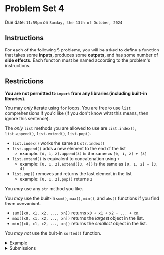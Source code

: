 # Problem Set 4

Due date: `11:59pm` on `Sunday, the 13th of October, 2024`

## Instructions

For each of the following 5 problems, you will be asked to define a function that takes some **inputs,** produces some **outputs,** and has some number of **side effects.**
Each function must be named according to the problem's instructions.

## Restrictions
**You are not permitted to `import` from any libraries (including built-in libraries).**

You may *only* iterate using `for` loops.
You are free to use `list` comprehensions if you'd like (if you don't know what this means, then ignore this sentence).

The *only* `list` methods you are allowed to use are `list.index()`, `list.append()`, `list.extend()`, `list.pop()`.
- `list.index()` works the same as `str.index()`
- `list.append()` adds a new element to the end of the list
    - example: `[0, 1, 2].append(3)` is the same as `[0, 1, 2] + [3]`
- `list.extend()` is equivalent to concatenation using `+`
    - example: `[0, 1, 2].extend([3, 4])` is the same as `[0, 1, 2] + [3, 4]`
- `list.pop()` removes and returns the last element in the list
    - example: `[0, 1, 2].pop()` returns `2`

You *may* use any `str` method you like.

You *may* use the built-in `sum()`, `max()`, `min()`, and `abs()` functions if you find them convenient.
- `sum([x0, x1, x2, ..., xn])` returns `x0 + x1 + x2 + ... + xn`.
- `max([x0, x1, x2, ..., xn])` returns the *largest* object in the list.
- `min([x0, x1, x2, ..., xn])` returns the *smallest* object in the list.

You *may not* use the built-in `sorted()` function.

<details><summary>Example</summary>

### Example Problem
Suppose you are asked to define a function named `example` that takes two integer inputs, prints their sum to the terminal, and then returns twice that quantity plus `1`.
The instructions for that problem might look something like the following table.

| **Name:**         | `example`                                        |
| ----------------- | ------------------------------------------------ |
| **Inputs:**       | (`arg1: int`, `arg2: int`)                       |
| **Outputs:**      | (`int`)                                          |
| **Side Effects:** | Writes the sum of `arg1` and `arg2` to `stdout`. |
| **Restrictions:** | No `import`, `if`, `for`, `while` statements.    |

This format specifies that:

- the function you define *must* be named `example`.
- the function *requires* two arguments of `int` type (it doesn't matter what they are called).
- the function *returns* one output of `str` type (it doesn't matter what it is called).
- the function *prints* `arg1 + arg2` to `stdout`
- library imports, conditional statements, and iterating loops are prohibitted.

A valid solution might look something like the code below.

```
def example(x, y):
  z = x + y
  print(z)
  return 2*z + 1
```

</details>

<details><summary>Submissions</summary>

### Submitting Your Solution

Your solution should be either a Python file named `ps03_<netid>.py`.
For example, if your NetID is `jdoe3` then your file should be named either `ps03_jdoe3.py`.
Your file should be uploaded directly to Canvas under the assignment created for this problem set.

For the example above, a valid solution could be a file named `ps03_jdoe3.py` containing the following lines of code:
```
def example(x, y):
  z = x + y
  print(z)
  return 2*z + 1
```

</details>

